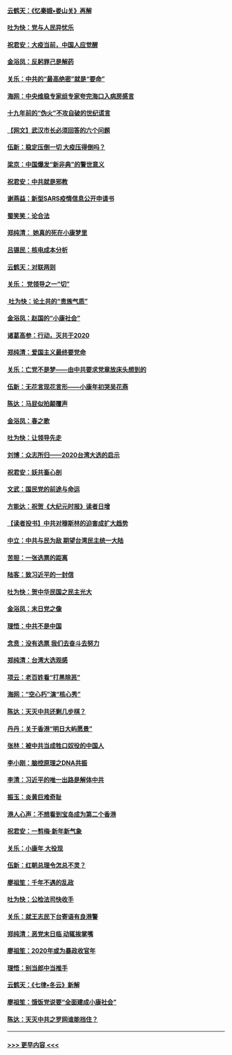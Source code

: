 #### [云鹤天：《忆秦娥▪娄山关》再解](../pages/nsc993/n11824682.md?t=01271455) 
#### [吐为快：党与人民异忧乐](../pages/nsc993/n11824660.md?t=01271455) 
#### [祝君安：大疫当前，中国人应觉醒](../pages/nsc993/n11821946.md?t=01271455) 
#### [金浴凤：反躬罪己是解药](../pages/nsc993/n11820280.md?t=01271455) 
#### [关乐：中共的“最高绝密”就是“要命”](../pages/nsc993/n11816946.md?t=01271455) 
#### [海网：中央维稳专家组专家夸完海口入病房感言](../pages/nsc993/n11815138.md?t=01271455) 
#### [十九年前的“伪火”不攻自破的世纪谎言](../pages/nsc993/n11813238.md?t=01271455) 
#### [【网文】武汉市长必须回答的六个问题](../pages/nsc993/n11813848.md?t=01271455) 
#### [伍新：稳定压倒一切 大疫压得倒吗？](../pages/nsc993/n11812634.md?t=01271455) 
#### [梁京：中国爆发“新非典”的警世意义](../pages/nsc993/n11812554.md?t=01271455) 
#### [祝君安：中共就是邪教](../pages/nsc993/n11812431.md?t=01271455) 
#### [谢燕益：新型SARS疫情信息公开申请书](../pages/nsc993/n11808840.md?t=01271455) 
#### [蜀笑笑：论合法](../pages/nsc993/n11808064.md?t=01271455) 
#### [郑纯清： 她真的死在小康梦里](../pages/nsc993/n11806623.md?t=01271455) 
#### [吕锡民：核电成本分析](../pages/nsc993/n11806284.md?t=01271455) 
#### [云鹤天：对联两则](../pages/nsc993/n11805957.md?t=01271455) 
#### [关乐： 党领导之一“切”](../pages/nsc993/n11804505.md?t=01271455) 
#### [ 吐为快：论土共的“贵族气质”](../pages/nsc993/n11804490.md?t=01271455) 
#### [金浴凤：赵国的“小康社会”](../pages/nsc993/n11804452.md?t=01271455) 
#### [诸葛高参：行动，灭共于2020](../pages/nsc993/n11804120.md?t=01271455) 
#### [郑纯清：爱国主义最终要党命](../pages/nsc993/n11802197.md?t=01271455) 
#### [关乐：亡党不是梦——由中共要求党章放床头想到的](../pages/nsc993/n11802156.md?t=01271455) 
#### [伍新：无花言现花言形——小康年初哭吴花燕](../pages/nsc993/n11800044.md?t=01271455) 
#### [陈达：马屁似拍颠覆声](../pages/nsc993/n11800010.md?t=01271455) 
#### [金浴凤：春之歌](../pages/nsc993/n11797687.md?t=01271455) 
#### [吐为快：让领导先走](../pages/nsc993/n11797512.md?t=01271455) 
#### [刘博：众志所归——2020台湾大选的启示](../pages/nsc993/n11796878.md?t=01271455) 
#### [祝君安：妖共畜心剖](../pages/nsc993/n11794273.md?t=01271455) 
#### [文武：国民党的前途与命运](../pages/nsc993/n11794198.md?t=01271455) 
#### [方能达：祝贺《大纪元时报》读者日增](../pages/nsc993/n11793807.md?t=01271455) 
#### [【读者投书】中共对穆斯林的迫害成扩大趋势](../pages/nsc993/n11791371.md?t=01271455) 
#### [中立：中共与民为敌 期望台湾民主统一大陆](../pages/nsc993/n11790392.md?t=01271455) 
#### [苦胆：一张选票的距离](../pages/nsc993/n11788914.md?t=01271455) 
#### [陆客：致习近平的一封信](../pages/nsc993/n11788867.md?t=01271455) 
#### [吐为快：贺中华民国之民主光大](../pages/nsc993/n11788618.md?t=01271455) 
#### [金浴凤：末日党之像](../pages/nsc993/n11787475.md?t=01271455) 
#### [理悟：中共不是中国](../pages/nsc993/n11787463.md?t=01271455) 
#### [念贲：没有选票  我们去奋斗去努力](../pages/nsc993/n11787398.md?t=01271455) 
#### [郑纯清：台湾大选观感](../pages/nsc993/n11786210.md?t=01271455) 
#### [项云：老百姓看“打黑除恶”](../pages/nsc993/n11785398.md?t=01271455) 
#### [海网：“空心朽”演“核心秀”](../pages/nsc993/n11783874.md?t=01271455) 
#### [陈达：天灭中共还剩几步棋？](../pages/nsc993/n11783719.md?t=01271455) 
#### [丹丹：关于香港“明日大屿愿景”](../pages/nsc993/n11783273.md?t=01271455) 
#### [张林：被中共当成牲口奴役的中国人](../pages/nsc993/n11782397.md?t=01271455) 
#### [李小刚：脑控原理之DNA共振](../pages/nsc993/n11780962.md?t=01271455) 
#### [李清：习近平的唯一出路是解体中共](../pages/nsc993/n11780866.md?t=01271455) 
#### [振玉：炎黄巨难奇耻](../pages/nsc993/n11779632.md?t=01271455) 
#### [港人心声：不想看到宝岛成为第二个香港](../pages/nsc993/n11778817.md?t=01271455) 
#### [祝君安：一剪梅‧新年新气象](../pages/nsc993/n11776340.md?t=01271455) 
#### [关乐：小康年 大役现](../pages/nsc993/n11774213.md?t=01271455) 
#### [伍新：红朝总理令怎总不灵？](../pages/nsc993/n11770813.md?t=01271455) 
#### [廖祖笙：千年不遇的乱政](../pages/nsc993/n11770373.md?t=01271455) 
#### [吐为快：公检法司快收手](../pages/nsc993/n11770359.md?t=01271455) 
#### [关乐：就王志民下台寄语有良港警](../pages/nsc993/n11769903.md?t=01271455) 
#### [郑纯清：恶党末日临 动辄挨掌嘴](../pages/nsc993/n11769356.md?t=01271455) 
#### [廖祖笙：2020年或为暴政收官年](../pages/nsc993/n11768216.md?t=01271455) 
#### [理悟：别当郎中当推手](../pages/nsc993/n11768243.md?t=01271455) 
#### [云鹤天：《七律▪冬云》新解](../pages/nsc993/n11768204.md?t=01271455) 
#### [廖祖笙：饿饭党说要“全面建成小康社会”](../pages/nsc993/n11767482.md?t=01271455) 
#### [陈达：天灭中共之罗网谁能挡住？](../pages/nsc993/n11767465.md?t=01271455) 

----
#### [ >>> 更早内容 <<< ](../indexes/nsc993-earlier.md)

